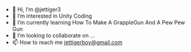 - 👋 Hi, I’m @jettiger3
- 👀 I’m interested in Unity Coding
- 🌱 I’m currently learning How To Make A GrappleGun And A Pew Pew Gun
- 💞️ I’m looking to collaborate on ...
- 📫 How to reach me jettigerboy@gmail.com

<!---
jettiger3/jettiger3 is a ✨ special ✨ repository because its `README.md` (this file) appears on your GitHub profile.
You can click the Preview link to take a look at your changes.
--->
